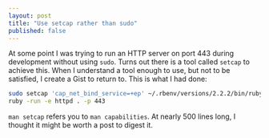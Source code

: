 ```yaml
---
layout: post
title: "Use setcap rather than sudo"
published: false
---
```


At some point I was trying to run an HTTP server on port 443 during development without using `sudo`. Turns out there is a tool called `setcap` to achieve this. When I understand a tool enough to use, but not to be satisfied, I create a Gist to return to. This is what I had done:

```sh
sudo setcap 'cap_net_bind_service=+ep' ~/.rbenv/versions/2.2.2/bin/ruby
ruby -run -e httpd . -p 443
```

`man setcap` refers you to `man capabilities`. At nearly 500 lines long, I thought it might be worth a post to digest it.
